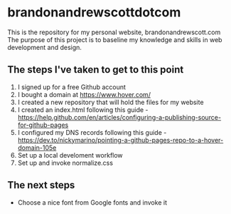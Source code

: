 # brandonandrewscottdotcom
This is the repository for my personal website, brandonandrewscott.com
The purpose of this project is to baseline my knowledge and skills in web development and design.

## The steps I've taken to get to this point
1. I signed up for a free Github account
2. I bought a domain at https://www.hover.com/ 
3. I created a new repository that will hold the files for my website
4. I created an index.html following this guide - https://help.github.com/en/articles/configuring-a-publishing-source-for-github-pages
5. I configured my DNS records following this guide - https://dev.to/nickymarino/pointing-a-github-pages-repo-to-a-hover-domain-105e
6. Set up a local develoment workflow
7. Set up and invoke normalize.css 

## The next steps
- Choose a nice font from Google fonts and invoke it
